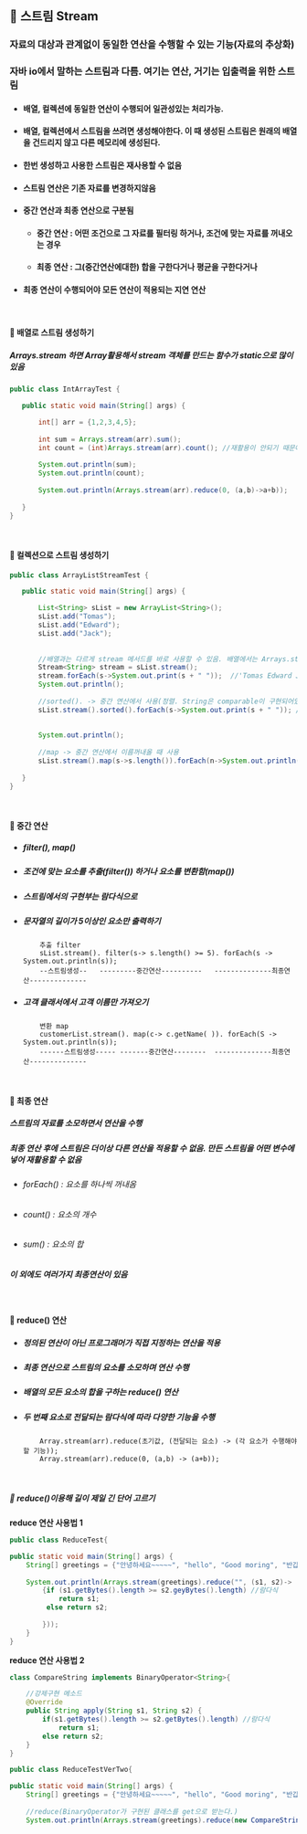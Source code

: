## :pushpin: 스트림 Stream
### 자료의 대상과 관계없이 동일한 연산을 수행할 수 있는 기능(자료의 추상화)
### 자바 io에서 말하는 스트림과 다름. 여기는 연산, 거기는 입출력을 위한 스트림
* #### 배열, 컬렉션에 동일한 연산이 수행되어 일관성있는 처리가능.
* #### 배열, 컬렉션에서 스트림을 쓰려면 생성해야한다. 이 때 생성된 스트림은 원래의 배열을 건드리지 않고 다른 메모리에 생성된다.
* #### 한번 생성하고 사용한 스트림은 재사용할 수 없음
* #### 스트림 연산은 기존 자료를 변경하지않음
* #### 중간 연산과 최종 연산으로 구분됨
  * #### 중간 연산 : 어떤 조건으로 그 자료를 필터링 하거나, 조건에 맞는 자료를 꺼내오는 경우
  * #### 최종 연산 : 그(중간연산에대한) 합을 구한다거나 평균을 구한다거나
* #### 최종 연산이 수행되어야 모든 연산이 적용되는 **지연 연산**

<br>

#### :round_pushpin: 배열로 스트림 생성하기
##### ***Arrays.stream*** 하면 Array활용해서 stream 객체를 만드는 함수가 static으로 많이 있음
 ```java
 public class IntArrayTest {

	public static void main(String[] args) {

		int[] arr = {1,2,3,4,5};
		
		int sum = Arrays.stream(arr).sum();   
		int count = (int)Arrays.stream(arr).count(); //재활용이 안되기 때문에 필요시마다 Arrays.stream(arr)스트림 생성
		
		System.out.println(sum);
		System.out.println(count);
		
		System.out.println(Arrays.stream(arr).reduce(0, (a,b)->a+b));   //reduce
		
	}
}
 ```
 
 <br>
 
 #### :round_pushpin: 컬렉션으로 스트림 생성하기
 ```java
 public class ArrayListStreamTest {

	public static void main(String[] args) {

		List<String> sList = new ArrayList<String>();
		sList.add("Tomas");
		sList.add("Edward");
		sList.add("Jack");
		
		
		//배열과는 다르게 stream 메서드를 바로 사용할 수 있음. 배열에서는 Arrays.stream(arr)으로 안에다 배열의 종류(arr)를 넣어주었음
		Stream<String> stream = sList.stream();  
		stream.forEach(s->System.out.print(s + " "));  //'Tomas Edward Jack'
		System.out.println();
		
		//sorted(). -> 중간 연산에서 사용(정렬. String은 comparable이 구현되어있어서 sort이용가능. 다른 곳에서는 구현필요)
		sList.stream().sorted().forEach(s->System.out.print(s + " ")); //'Edward Jack Tomas'
		
		
		System.out.println();
		
		//map -> 중간 연산에서 이름꺼내올 때 사용
		sList.stream().map(s->s.length()).forEach(n->System.out.println(n)); // '5' '6' '4'
		
	}
}
 ```
 
 <br>
 
#### :round_pushpin: 중간 연산
* ##### filter(), map()
* ##### 조건에 맞는 요소를 추출(filter()) 하거나 요소를 변환함(map())
* ##### 스트림에서의 구현부는 람다식으로
* ##### 문자열의 길이가 5이상인 요소만 출력하기
          
          추출 filter
          sList.stream(). filter(s-> s.length() >= 5). forEach(s -> System.out.println(s));
          --스트림생성--   ---------중간연산----------   --------------최종연산--------------
* ##### 고객 클래서에서 고객 이름만 가져오기

          변환 map
          customerList.stream(). map(c-> c.getName( )). forEach(S -> System.out.println(s));
          ------스트림생성----- -------중간연산--------  --------------최종연산--------------

<br>

#### :round_pushpin: 최종 연산
##### 스트림의 자료를 소모하면서 연산을 수행
##### 최종 연산 후에 스트림은 더이상 다른 연산을 적용할 수 없음. 만든 스트림을 어떤 변수에 넣어 재활용할 수 없음
* ###### forEach() : 요소를 하나씩 꺼내옴
* ###### count() : 요소의 개수
* ###### sum() : 요소의 합
##### 이 외에도 여러가지 최종연산이 있음

<br>

#### :round_pushpin: reduce() 연산
* ##### 정의된 연산이 아닌 프로그래머가 직접 지정하는 연산을 적용
* ##### 최종 연산으로 스트림의 요소를 소모하며 연산 수행
* ##### 배열의 모든 요소의 합을 구하는 reduce() 연산
* ##### 두 번째 요소로 전달되는 람다식에 따라 다양한 기능을 수행

          Array.stream(arr).reduce(초기값, (전달되는 요소) -> (각 요소가 수행해야 할 기능)); 
          Array.stream(arr).reduce(0, (a,b) -> (a+b));
	  
<br>
	  
##### :triangular_flag_on_post: reduce()이용해 길이 제일 긴 단어 고르기
**reduce 연산 사용법 1**
```java
public class ReduceTest{

public static void main(String[] args) {
	String[] greetings = {"안녕하세요~~~~~", "hello", "Good moring", "반갑습니다"};
	
	System.out.println(Arrays.stream(greetings).reduce("", (s1, s2)->
		{if (s1.getBytes().length >= s2.geyBytes().length) //람다식
			return s1;
		 else return s2;
	
		}));
	}
}

```
**reduce 연산 사용법 2**
```java
class CompareString implements BinaryOperator<String>{

	//강제구현 메소드
	@Override
	public String apply(String s1, String s2) {  
		if(s1.getBytes().length >= s2.getBytes().length) //람다식
			return s1;
		else return s2;
	}
}

public class ReduceTestVerTwo{

public static void main(String[] args) {
	String[] greetings = {"안녕하세요~~~~~", "hello", "Good moring", "반갑습니다"};
	
	//reduce(BinaryOperator가 구현된 클래스를 get으로 받는다.)
	System.out.println(Arrays.stream(greetings).reduce(new CompareString()).get());
```
          

                                 
          
          
